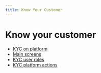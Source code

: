 ```yaml
---
title: Know Your Customer
---
```

# Know your customer

* [KYC on platform](platform)
* [Main screens](screens)
* [KYC user roles](roles)
* [KYC platform actions](actions)
